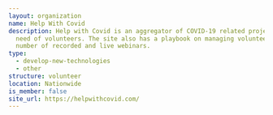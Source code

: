 ```yaml
---
layout: organization
name: Help With Covid
description: Help with Covid is an aggregator of COVID-19 related projects in
  need of volunteers. The site also has a playbook on managing volunteers and a
  number of recorded and live webinars.
type:
  - develop-new-technologies
  - other
structure: volunteer
location: Nationwide
is_member: false
site_url: https://helpwithcovid.com/
---
```

